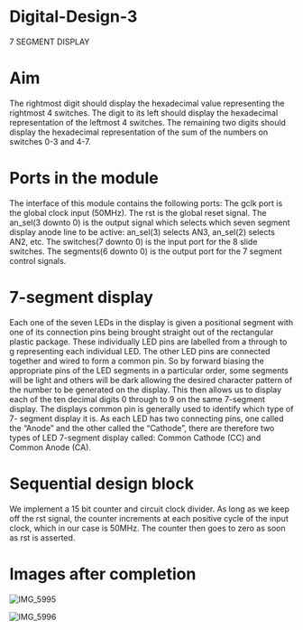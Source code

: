 # Digital-Design-3
7 SEGMENT DISPLAY 

# Aim

The rightmost digit should display the hexadecimal value representing the rightmost 4 switches. The digit to its left should display the hexadecimal representation of the leftmost 4 switches. The remaining two digits should display the hexadecimal representation of the sum of the numbers on switches 0-3 and 4-7.

# Ports in the module


The interface of this module contains the following ports: The gclk port is the global clock input (50MHz). The rst is the global reset signal. The an_sel(3 downto 0) is the output signal which selects which seven segment display anode line to be active: an_sel(3) selects AN3, an_sel(2) selects AN2, etc. The switches(7 downto 0) is the input port for the 8 slide switches. The segments(6 downto 0) is the output port for the 7 segment control signals.

# 7-segment display

Each one of the seven LEDs in the display is given a positional segment with one of its connection pins being brought straight out of the rectangular plastic package. These individually LED pins are labelled from a through to g representing each individual LED. The other LED pins are connected together and wired to form a common pin.
So by forward biasing the appropriate pins of the LED segments in a particular order, some segments will be light and others will be dark allowing the desired character pattern of the number to be generated on the display. This then allows us to display each of the ten decimal digits 0 through to 9 on the same 7-segment display.
The displays common pin is generally used to identify which type of 7- segment display it is. As each LED has two connecting pins, one called the “Anode” and the other called the “Cathode”, there are therefore two types of LED 7-segment display called: Common Cathode (CC) and Common Anode (CA).

# Sequential design block

We implement a 15 bit counter and circuit clock divider. As long as we keep off the rst signal, the counter increments at each positive cycle of the input clock, which in our case is 50MHz. The counter then goes to zero as soon as rst is asserted.

# Images after completion 



![IMG_5995](https://user-images.githubusercontent.com/36340648/112401779-89251e80-8d0b-11eb-92c7-72abaa6f74a4.jpg)


![IMG_5996](https://user-images.githubusercontent.com/36340648/112401804-993cfe00-8d0b-11eb-8fb1-39eeebeafb5c.jpg)
